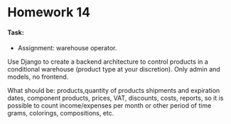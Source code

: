 # Homework 14

#### Task:

- Assignment: warehouse operator.

Use Django to create a backend architecture to control products in a conditional warehouse (product type at your discretion). Only admin and models, no frontend.

What should be:
products,quantity of products
shipments and expiration dates, component products, prices, VAT, discounts, costs,
reports, so it is possible to count income/expenses per month or other period of time
grams, colorings, compositions, etc.